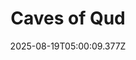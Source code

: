 ---
title: "Caves of Qud"
id: 333640
date: 2025-08-19T05:00:09.377Z
link: games/steam/recent/caves-of-qud
image: http://media.steampowered.com/steamcommunity/public/images/apps/333640/d301aa7d579383e6eeedf4a9cd26d703e6e5d5e0.jpg
playtime_2weeks: 1
playtime_forever: 2128
playtime_windows_forever: 0
playtime_mac_forever: 0
playtime_linux_forever: 2128
playtime_deck_forever: 2128
---